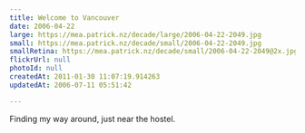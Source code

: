```yaml
---
title: Welcome to Vancouver
date: 2006-04-22
large: https://mea.patrick.nz/decade/large/2006-04-22-2049.jpg
small: https://mea.patrick.nz/decade/small/2006-04-22-2049.jpg
smallRetina: https://mea.patrick.nz/decade/small/2006-04-22-2049@2x.jpg
flickrUrl: null
photoId: null
createdAt: 2011-01-30 11:07:19.914263
updatedAt: 2006-07-11 05:51:42

---
```

Finding my way around, just near the hostel.
